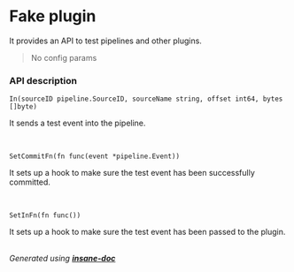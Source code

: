 # Fake plugin
It provides an API to test pipelines and other plugins.

> No config params

### API description
``In(sourceID pipeline.SourceID, sourceName string, offset int64, bytes []byte)``

It sends a test event into the pipeline.

<br>

``SetCommitFn(fn func(event *pipeline.Event))``

It sets up a hook to make sure the test event has been successfully committed.

<br>

``SetInFn(fn func())``

It sets up a hook to make sure the test event has been passed to the plugin.



<br>*Generated using [__insane-doc__](https://github.com/vitkovskii/insane-doc)*